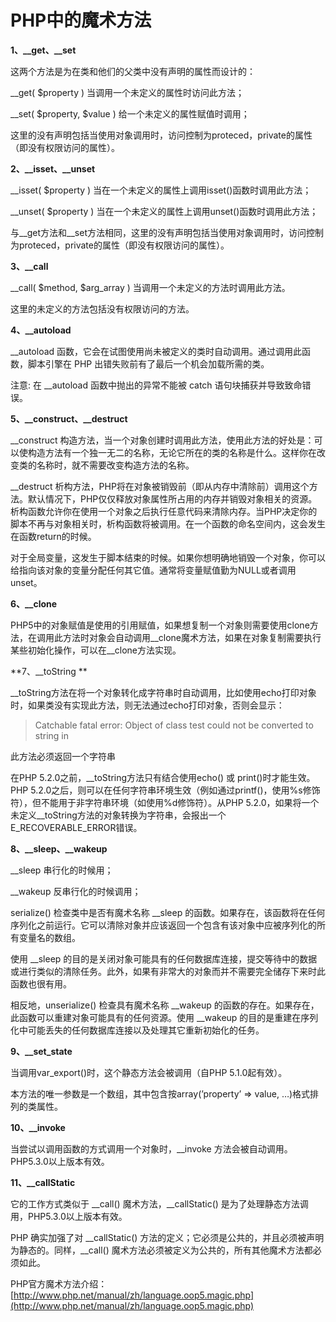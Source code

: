 # PHP中的魔术方法

**1、\_\_get、\_\_set**

这两个方法是为在类和他们的父类中没有声明的属性而设计的：

\_\_get\( $property \) 当调用一个未定义的属性时访问此方法；

\_\_set\( $property, $value \) 给一个未定义的属性赋值时调用；

这里的没有声明包括当使用对象调用时，访问控制为proteced，private的属性（即没有权限访问的属性）。

**2、\_\_isset、\_\_unset**

\_\_isset\( $property \) 当在一个未定义的属性上调用isset\(\)函数时调用此方法；

\_\_unset\( $property \) 当在一个未定义的属性上调用unset\(\)函数时调用此方法；

与\_\_get方法和\_\_set方法相同，这里的没有声明包括当使用对象调用时，访问控制为proteced，private的属性（即没有权限访问的属性）。

**3、\_\_call**

\_\_call\( $method, $arg\_array \) 当调用一个未定义的方法时调用此方法。

这里的未定义的方法包括没有权限访问的方法。

**4、\_\_autoload**

\_\_autoload 函数，它会在试图使用尚未被定义的类时自动调用。通过调用此函数，脚本引擎在 PHP 出错失败前有了最后一个机会加载所需的类。

注意: 在 \_\_autoload 函数中抛出的异常不能被 catch 语句块捕获并导致致命错误。

**5、\_\_construct、\_\_destruct**

\_\_construct 构造方法，当一个对象创建时调用此方法，使用此方法的好处是：可以使构造方法有一个独一无二的名称，无论它所在的类的名称是什么。这样你在改变类的名称时，就不需要改变构造方法的名称。

\_\_destruct 析构方法，PHP将在对象被销毁前（即从内存中清除前）调用这个方法。默认情况下，PHP仅仅释放对象属性所占用的内存并销毁对象相关的资源。析构函数允许你在使用一个对象之后执行任意代码来清除内存。当PHP决定你的脚本不再与对象相关时，析构函数将被调用。在一个函数的命名空间内，这会发生在函数return的时候。

对于全局变量，这发生于脚本结束的时候。如果你想明确地销毁一个对象，你可以给指向该对象的变量分配任何其它值。通常将变量赋值勤为NULL或者调用unset。

**6、\_\_clone**

PHP5中的对象赋值是使用的引用赋值，如果想复制一个对象则需要使用clone方法，在调用此方法时对象会自动调用\_\_clone魔术方法，如果在对象复制需要执行某些初始化操作，可以在\_\_clone方法实现。

**7、\_\_toString **

\_\_toString方法在将一个对象转化成字符串时自动调用，比如使用echo打印对象时，如果类没有实现此方法，则无法通过echo打印对象，否则会显示：

> Catchable fatal error: Object of class test could not be converted to string in

此方法必须返回一个字符串

在PHP 5.2.0之前，\_\_toString方法只有结合使用echo\(\) 或 print\(\)时才能生效。PHP 5.2.0之后，则可以在任何字符串环境生效（例如通过printf\(\)，使用%s修饰符），但不能用于非字符串环境（如使用%d修饰符）。从PHP 5.2.0，如果将一个未定义\_\_toString方法的对象转换为字符串，会报出一个E\_RECOVERABLE\_ERROR错误。

**8、\_\_sleep、\_\_wakeup**

\_\_sleep  串行化的时候用；

\_\_wakeup  反串行化的时候调用；

serialize\(\) 检查类中是否有魔术名称 \_\_sleep 的函数。如果存在，该函数将在任何序列化之前运行。它可以清除对象并应该返回一个包含有该对象中应被序列化的所有变量名的数组。

使用 \_\_sleep 的目的是关闭对象可能具有的任何数据库连接，提交等待中的数据或进行类似的清除任务。此外，如果有非常大的对象而并不需要完全储存下来时此函数也很有用。

相反地，unserialize\(\) 检查具有魔术名称 \_\_wakeup 的函数的存在。如果存在，此函数可以重建对象可能具有的任何资源。使用 \_\_wakeup 的目的是重建在序列化中可能丢失的任何数据库连接以及处理其它重新初始化的任务。

**9、\_\_set\_state**

当调用var\_export\(\)时，这个静态方法会被调用（自PHP 5.1.0起有效）。

本方法的唯一参数是一个数组，其中包含按array\(’property’ =&gt; value, …\)格式排列的类属性。

**10、\_\_invoke**

当尝试以调用函数的方式调用一个对象时，\_\_invoke 方法会被自动调用。PHP5.3.0以上版本有效。

**11、\_\_callStatic**

它的工作方式类似于 \_\_call\(\) 魔术方法，\_\_callStatic\(\) 是为了处理静态方法调用，PHP5.3.0以上版本有效。

PHP 确实加强了对 \_\_callStatic\(\) 方法的定义；它必须是公共的，并且必须被声明为静态的。同样，\_\_call\(\) 魔术方法必须被定义为公共的，所有其他魔术方法都必须如此。



PHP官方魔术方法介绍：[http://www.php.net/manual/zh/language.oop5.magic.php](http://www.php.net/manual/zh/language.oop5.magic.php)

